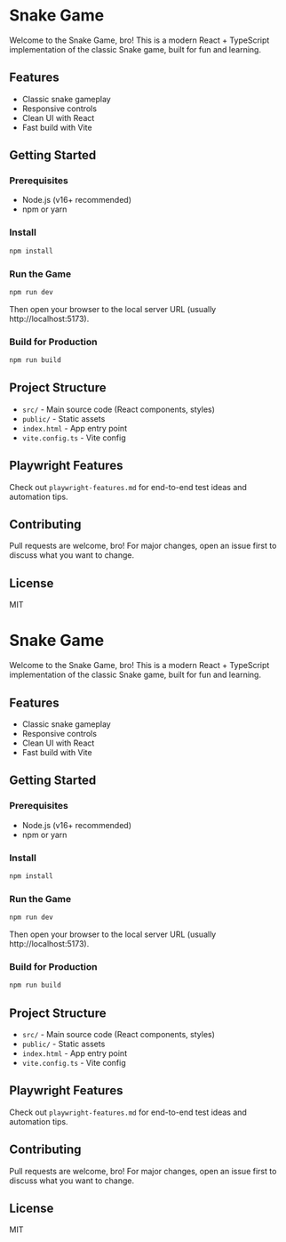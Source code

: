 # Snake Game

Welcome to the Snake Game, bro! This is a modern React + TypeScript implementation of the classic Snake game, built for fun and learning.

## Features
- Classic snake gameplay
- Responsive controls
- Clean UI with React
- Fast build with Vite

## Getting Started

### Prerequisites
- Node.js (v16+ recommended)
- npm or yarn

### Install
```bash
npm install
```

### Run the Game
```bash
npm run dev
```
Then open your browser to the local server URL (usually http://localhost:5173).

### Build for Production
```bash
npm run build
```

## Project Structure
- `src/` - Main source code (React components, styles)
- `public/` - Static assets
- `index.html` - App entry point
- `vite.config.ts` - Vite config

## Playwright Features
Check out `playwright-features.md` for end-to-end test ideas and automation tips.

## Contributing
Pull requests are welcome, bro! For major changes, open an issue first to discuss what you want to change.

## License
MIT
# Snake Game

Welcome to the Snake Game, bro! This is a modern React + TypeScript implementation of the classic Snake game, built for fun and learning.

## Features
- Classic snake gameplay
- Responsive controls
- Clean UI with React
- Fast build with Vite

## Getting Started

### Prerequisites
- Node.js (v16+ recommended)
- npm or yarn

### Install
```bash
npm install
```

### Run the Game
```bash
npm run dev
```
Then open your browser to the local server URL (usually http://localhost:5173).

### Build for Production
```bash
npm run build
```

## Project Structure
- `src/` - Main source code (React components, styles)
- `public/` - Static assets
- `index.html` - App entry point
- `vite.config.ts` - Vite config

## Playwright Features
Check out `playwright-features.md` for end-to-end test ideas and automation tips.

## Contributing
Pull requests are welcome, bro! For major changes, open an issue first to discuss what you want to change.

## License
MIT
